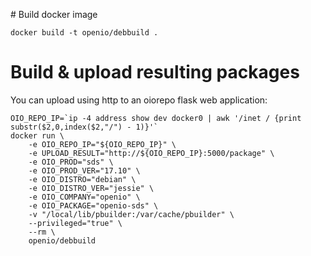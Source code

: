 # Build docker image

    docker build -t openio/debbuild .

# Build & upload resulting packages

You can upload using http to an oiorepo flask web application:

```console
OIO_REPO_IP=`ip -4 address show dev docker0 | awk '/inet / {print substr($2,0,index($2,"/") - 1)}'`
docker run \
    -e OIO_REPO_IP="${OIO_REPO_IP}" \
    -e UPLOAD_RESULT="http://${OIO_REPO_IP}:5000/package" \
    -e OIO_PROD="sds" \
    -e OIO_PROD_VER="17.10" \
    -e OIO_DISTRO="debian" \
    -e OIO_DISTRO_VER="jessie" \
    -e OIO_COMPANY="openio" \
    -e OIO_PACKAGE="openio-sds" \
    -v "/local/lib/pbuilder:/var/cache/pbuilder" \
    --privileged="true" \
    --rm \
    openio/debbuild
```
